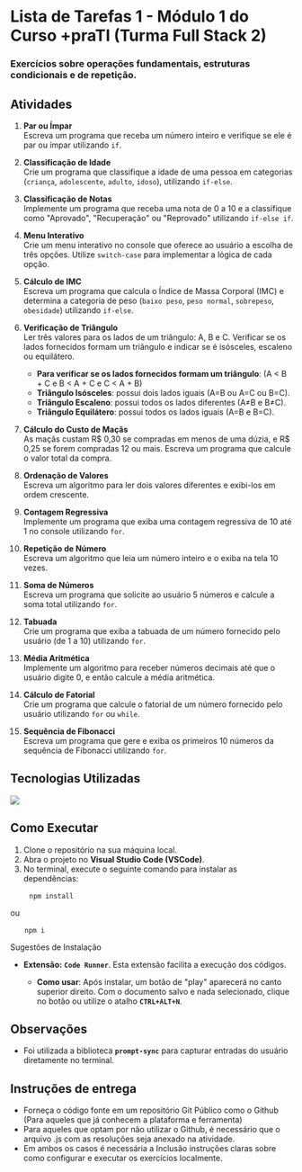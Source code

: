 # Lista de Tarefas 1 - Módulo 1 do Curso +praTI (Turma Full Stack 2)

### Exercícios sobre operações fundamentais, estruturas condicionais e de repetição.

## Atividades

1. **Par ou Ímpar**  
   Escreva um programa que receba um número inteiro e verifique se ele é par ou ímpar utilizando `if`.

2. **Classificação de Idade**  
   Crie um programa que classifique a idade de uma pessoa em categorias (`criança`, `adolescente`, `adulto`, `idoso`), utilizando `if-else`.

3. **Classificação de Notas**  
   Implemente um programa que receba uma nota de 0 a 10 e a classifique como "Aprovado", "Recuperação" ou "Reprovado" utilizando `if-else if`.

4. **Menu Interativo**  
   Crie um menu interativo no console que oferece ao usuário a escolha de três opções. Utilize `switch-case` para implementar a lógica de cada opção.

5. **Cálculo de IMC**  
   Escreva um programa que calcula o Índice de Massa Corporal (IMC) e determina a categoria de peso (`baixo peso`, `peso normal`, `sobrepeso`, `obesidade`) utilizando `if-else`.

6. **Verificação de Triângulo**  
   Ler três valores para os lados de um triângulo: A, B e C. Verificar se os lados fornecidos formam um triângulo e indicar se é isósceles, escaleno ou equilátero.
   - **Para verificar se os lados fornecidos formam um triângulo**: (A < B + C e B < A + C e C < A + B)
   - **Triângulo Isósceles**: possui dois lados iguais (A=B ou A=C ou B=C).  
   - **Triângulo Escaleno**: possui todos os lados diferentes (A≠B e B≠C).  
   - **Triângulo Equilátero**: possui todos os lados iguais (A=B e B=C).

8. **Cálculo do Custo de Maçãs**  
   As maçãs custam R$ 0,30 se compradas em menos de uma dúzia, e R$ 0,25 se forem compradas 12 ou mais. Escreva um programa que calcule o valor total da compra.

9. **Ordenação de Valores**  
   Escreva um algoritmo para ler dois valores diferentes e exibi-los em ordem crescente.

10. **Contagem Regressiva**  
   Implemente um programa que exiba uma contagem regressiva de 10 até 1 no console utilizando `for`.

11. **Repetição de Número**  
    Escreva um algoritmo que leia um número inteiro e o exiba na tela 10 vezes.

12. **Soma de Números**  
    Escreva um programa que solicite ao usuário 5 números e calcule a soma total utilizando `for`.

13. **Tabuada**  
    Crie um programa que exiba a tabuada de um número fornecido pelo usuário (de 1 a 10) utilizando `for`.

14. **Média Aritmética**  
    Implemente um algoritmo para receber números decimais até que o usuário digite 0, e então calcule a média aritmética.

15. **Cálculo de Fatorial**  
    Crie um programa que calcule o fatorial de um número fornecido pelo usuário utilizando `for` ou `while`.

16. **Sequência de Fibonacci**  
    Escreva um programa que gere e exiba os primeiros 10 números da sequência de Fibonacci utilizando `for`.

## Tecnologias Utilizadas

<p>
    <a href="https://skillicons.dev">
      <img src="https://skillicons.dev/icons?i=js,nodejs" />
    </a>
</p>

## Como Executar

1. Clone o repositório na sua máquina local.
2. Abra o projeto no **Visual Studio Code (VSCode)**.
3. No terminal, execute o seguinte comando para instalar as dependências:

<pre>
    <code id="code">npm install</code>
</pre>
   ou
<pre>
   <code id="code">npm i</code>
</pre>
Sugestões de Instalação
- **Extensão:** **`Code Runner`**. Esta extensão facilita a execução dos códigos.

  - **Como usar**: Após instalar, um botão de "play" aparecerá no canto superior direito. Com o documento salvo e nada selecionado, clique no botão ou utilize o atalho **`CTRL+ALT+N`**.
  
## Observações
  - Foi utilizada a biblioteca **`prompt-sync`** para capturar entradas do usuário diretamente no terminal.

## Instruções de entrega
- Forneça o código fonte em um repositório Git Público como o Github (Para aqueles que já conhecem a plataforma e ferramenta)
- Para aqueles que optam por não utilizar o Github, é necessário que o arquivo .js com as resoluções seja anexado na atividade.
- Em ambos os casos é necessária a Inclusão instruções claras sobre como configurar e executar os exercícios localmente.



